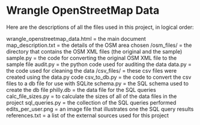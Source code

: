 # Wrangle OpenStreetMap Data

Here are the descriptions of all the files used in this project, in logical order: 

wrangle_openstreetmap_data.html = the main document 
map_description.txt = the details of the OSM area chosen 
/osm_files/ = the directory that contains the OSM XML files (the original and the sample)
sample.py = the code for converting the original OSM XML file to the sample file
audit.py = the python code used for auditing the data 
data.py = the code used for cleaning the data 
/csv_files/ = these csv files were created using the data.py code 
csv_to_db.py = the code to convert the csv files to a db file for use with SQLite 
schema.py = the SQL schema used to create the db file 
philly.db = the data file for the SQL queries 
calc_file_sizes.py = to calculate the sizes of all of the data files in the project 
sql_queries.py = the collection of the SQL queries performed 
edits_per_user.png = an image file that illustrates one the SQL query results
references.txt = a list of the external sources used for this project 

